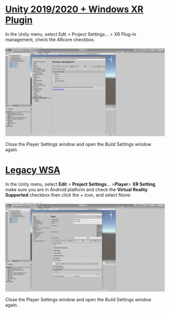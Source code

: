 # [Unity 2019/2020 + Windows XR Plugin](#tab/winxr)

In the Unity menu, select Edit > Project Settings... > XR Plug-in management, check the ARcore checkbox.

![Check ARcore checkbox](../../media/asa-05-section3-step1-2-1-xrsdk-android.png)

Close the Player Settings window and open the Build Settings window again.

# [Legacy WSA](#tab/wsa)

In the Unity menu, select **Edit** > **Project Settings**... >**Player**> **XR Setting**, make sure you are in Android platform and check the **Virtual Reality Supported** checkbox then click the + icon, and select None:


![Close the Player Settings window and open Build Settings window.](../../media/asa-05-section3-step1-2-1-legacy.png)

Close the Player Settings window and open the Build Settings window again.